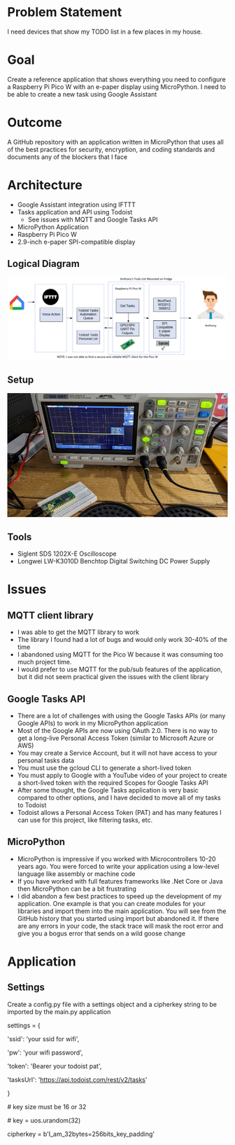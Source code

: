# Problem Statement

I need devices that show my TODO list in a few places in my house.

# Goal

Create a reference application that shows everything you need to configure a Raspberry Pi Pico W with an e-paper display using MicroPython. I need to be able to create a new task using Google Assistant

# Outcome

A GitHub repository with an application written in MicroPython that uses all of the best practices for security, encryption, and coding standards and documents any of the blockers that I face

# Architecture

-   Google Assistant integration using IFTTT
-   Tasks application and API using Todoist
    -   See issues with MQTT and Google Tasks API
-   MicroPython Application
-   Raspberry Pi Pico W
-   2.9-inch e-paper SPI-compatible display

## Logical Diagram

![Diagram Description automatically generated](media/26cb755d4e0aee7028838f39bff997d5.png)

## Setup

![Graphical user interface Description automatically generated](media/e4a09f4e15197caaf01e9222a2d28338.jpeg)

## Tools

-   Siglent SDS 1202X-E Oscilloscope
-   Longwei LW-K3010D Benchtop Digital Switching DC Power Supply

# Issues

## MQTT client library

-   I was able to get the MQTT library to work
-   The library I found had a lot of bugs and would only work 30-40% of the time
-   I abandoned using MQTT for the Pico W because it was consuming too much project time.
-   I would prefer to use MQTT for the pub/sub features of the application, but it did not seem practical given the issues with the client library

## Google Tasks API

-   There are a lot of challenges with using the Google Tasks APIs (or many Google APIs) to work in my MicroPython application
-   Most of the Google APIs are now using OAuth 2.0. There is no way to get a long-live Personal Access Token (similar to Microsoft Azure or AWS)
-   You may create a Service Account, but it will not have access to your personal tasks data
-   You must use the gcloud CLI to generate a short-lived token
-   You must apply to Google with a YouTube video of your project to create a short-lived token with the required Scopes for Google Tasks API
-   After some thought, the Google Tasks application is very basic compared to other options, and I have decided to move all of my tasks to Todoist
-   Todoist allows a Personal Access Token (PAT) and has many features I can use for this project, like filtering tasks, etc.

## MicroPython

-   MicroPython is impressive if you worked with Microcontrollers 10-20 years ago. You were forced to write your application using a low-level language like assembly or machine code
-   If you have worked with full features frameworks like .Net Core or Java then MicroPython can be a bit frustrating
-   I did abandon a few best practices to speed up the development of my application. One example is that you can create modules for your libraries and import them into the main application. You will see from the GitHub history that you started using import but abandoned it. If there are any errors in your code, the stack trace will mask the root error and give you a bogus error that sends on a wild goose change

# Application

## Settings

Create a config.py file with a settings object and a cipherkey string to be imported by the main.py application

settings = {

'ssid': 'your ssid for wifi',

'pw': 'your wifi password',

'token': 'Bearer your todoist pat',

'tasksUrl': 'https://api.todoist.com/rest/v2/tasks'

}

\# key size must be 16 or 32

\# key = uos.urandom(32)

cipherkey = b'I_am_32bytes=256bits_key_padding'

```

```
